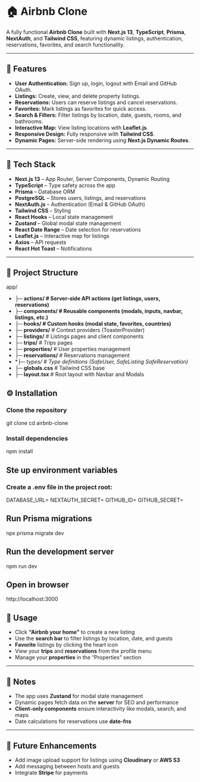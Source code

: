 # 🏠 Airbnb Clone

A fully functional **Airbnb Clone** built with **Next.js 13**, **TypeScript**, **Prisma**, **NextAuth**, and **Tailwind CSS**, featuring dynamic listings, authentication, reservations, favorites, and search functionality.

---

## 🚀 Features

- **User Authentication:** Sign up, login, logout with Email and GitHub OAuth.  
- **Listings:** Create, view, and delete property listings.  
- **Reservations:** Users can reserve listings and cancel reservations.  
- **Favorites:** Mark listings as favorites for quick access.  
- **Search & Filters:** Filter listings by location, date, guests, rooms, and bathrooms.  
- **Interactive Map:** View listing locations with **Leaflet.js**.  
- **Responsive Design:** Fully responsive with **Tailwind CSS**.  
- **Dynamic Pages:** Server-side rendering using **Next.js Dynamic Routes**.  

---

## 🧱 Tech Stack

- **Next.js 13** – App Router, Server Components, Dynamic Routing  
- **TypeScript** – Type safety across the app  
- **Prisma** – Database ORM  
- **PostgreSQL** – Stores users, listings, and reservations  
- **NextAuth.js** – Authentication (Email & GitHub OAuth)  
- **Tailwind CSS** – Styling  
- **React Hooks** – Local state management  
- **Zustand** – Global modal state management  
- **React Date Range** – Date selection for reservations  
- **Leaflet.js** – Interactive map for listings  
- **Axios** – API requests  
- **React Hot Toast** – Notifications  

---

## 📁 Project Structure

app/
- **├─ actions/            # Server-side API actions (get listings, users, reservations)** 
- **├─ components/         # Reusable components (modals, inputs, navbar, listings, etc.)** 
- **├─ hooks/               # Custom hooks (modal state, favorites, countries)** 
- **├─ providers/**          # Context providers (ToasterProvider)
- **├─ listings/**            # Listings pages and client components
- **├─ trips/**               # Trips pages
- **├─ properties/**          # User properties management
- **├─ reservations/**        # Reservations management
- **├─ types/               # Type definitions (SafeUser, SafeListing *SafeReservation)** 
- **├─ globals.css**         # Tailwind CSS base
- **├─ layout.tsx**          # Root layout with Navbar and Modals


## ⚙️ Installation

### Clone the repository

git clone <repo-url>
cd airbnb-clone

### Install dependencies

npm install

## Ste up environment variables

### Create a .env file in the project root:

DATABASE_URL=<your-database-url>
NEXTAUTH_SECRET=<random-secret>
GITHUB_ID=<your-github-client-id>
GITHUB_SECRET=<your-github-client-secret>


## Run Prisma migrations

npx prisma migrate dev

## Run the development server 

npm run dev


## Open in browser

http://localhost:3000


## 🧭 Usage

- Click **“Airbnb your home”** to create a new listing  
- Use the **search bar** to filter listings by location, date, and guests  
- **Favorite** listings by clicking the heart icon  
- View your **trips** and **reservations** from the profile menu  
- Manage your **properties** in the “Properties” section  

---

## 📝 Notes

- The app uses **Zustand** for modal state management  
- Dynamic pages fetch data on the **server** for SEO and performance  
- **Client-only components** ensure interactivity like modals, search, and maps  
- Date calculations for reservations use **date-fns**  

---

## 🚧 Future Enhancements

- Add image upload support for listings using **Cloudinary** or **AWS S3**  
- Add messaging between hosts and guests  
- Integrate **Stripe** for payments





